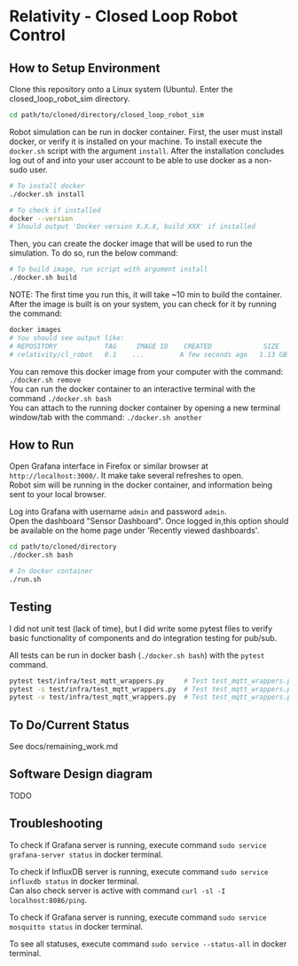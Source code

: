 # Relativity - Closed Loop Robot Control

## How to Setup Environment

Clone this repository onto a Linux system (Ubuntu). Enter the closed_loop_robot_sim directory.

```sh
cd path/to/cloned/directory/closed_loop_robot_sim
```

Robot simulation can be run in docker container. First, the user must install docker, or verify it is installed on your machine. To install execute the `docker.sh` script with the argument `install`. After the installation concludes log out of and into your user account to be able to use docker as a non-sudo user.

```sh
# To install docker
./docker.sh install

# To check if installed
docker --version
# Should output 'Docker version X.X.X, build XXX' if installed
```

Then, you can create the docker image that will be used to run the simulation. To do so, run the below command:

```sh 
# To build image, run script with argument install
./docker.sh build
```

NOTE: The first time you run this, it will take ~10 min to build the container. After the image is built is on your system, you can check for it by running the command:

```sh
docker images
# You should see output like:
# REPOSITORY            TAG     IMAGE ID    CREATED             SIZE
# relativity/cl_robot   0.1    ...         A few seconds ago   1.13 GB
```

You can remove this docker image from your computer with the command: `./docker.sh remove`  
You can run the docker container to an interactive terminal with the command `./docker.sh bash`  
You can attach to the running docker container by opening a new terminal window/tab with the command: `./docker.sh another`  

## How to Run

Open Grafana interface in Firefox or similar browser at `http://localhost:3000/`. It make take several refreshes to open.  
Robot sim will be running in the docker container, and information being sent to your local browser.  

Log into Grafana with username `admin` and password `admin`.  
Open the dashboard "Sensor Dashboard". Once logged in,this option should be available on the home page under 'Recently viewed dashboards'. 

```sh
cd path/to/cloned/directory
./docker.sh bash

# In docker container
./run.sh
```

## Testing

I did not unit test (lack of time), but I did write some pytest files to verify basic functionality of components and do integration testing for pub/sub.

All tests can be run in docker bash (`./docker.sh bash`) with the `pytest` command.

```sh
pytest test/infra/test_mqtt_wrappers.py     # Test test_mqtt_wrappers.py script
pytest -s test/infra/test_mqtt_wrappers.py  # Test test_mqtt_wrappers.py script with log output display
pytest -v test/infra/test_mqtt_wrappers.py  # Test test_mqtt_wrappers.py script with test summary output display
```

## To Do/Current Status

See docs/remaining_work.md

## Software Design diagram

TODO

## Troubleshooting

To check if Grafana server is running, execute command `sudo service grafana-server status` in docker terminal.  

To check if InfluxDB server is running, execute command `sudo service influxdb status` in docker terminal.  
Can also check server is active with command `curl -sl -I localhost:8086/ping`.

To check if Grafana server is running, execute command `sudo service mosquitto status` in docker terminal.  

To see all statuses, execute command `sudo service --status-all` in docker terminal.  
